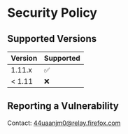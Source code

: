 # Security Policy

## Supported Versions

| Version | Supported          |
| ------- | ------------------ |
| 1.11.x  | :white_check_mark: |
| < 1.11  | :x:                |

## Reporting a Vulnerability

Contact: 44uaanjm0@relay.firefox.com
